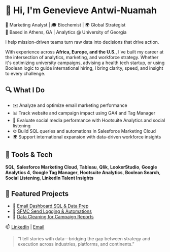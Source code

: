 # 👋 Hi, I'm Genevieve Antwi-Nuamah

🎯 Marketing Analyst | 🎓 Biochemist | 🌍 Global Strategist  
📍 Based in Athens, GA | Analytics @ University of Georgia


I help mission-driven teams turn raw data into decisions that drive action.


With experience across **Africa, Europe, and the U.S.**, I've built my career at the intersection of analytics, marketing, and workforce strategy. Whether it's optimizing university campaigns, advising a health tech startup, or using Boolean logic to guide international hiring, I bring clarity, speed, and insight to every challenge.


## 🔍 What I Do

- ✉️ Analyze and optimize email marketing performance  
- 📊 Track website and campaign impact using GA4 and Tag Manager  
- 📱 Evaluate social media performance with Hootsuite Analytics and social listening  
- ⚙️ Build SQL queries and automations in Salesforce Marketing Cloud  
- 🌍 Support international expansion with data-driven workforce insights



## 🧰 Tools & Tech

**SQL**, **Salesforce Marketing Cloud**, **Tableau**, **Qlik**,  **LookerStudio**,
**Google Analytics 4**, **Google Tag Manager**, **Hootsuite Analytics**, **Boolean Search**, **Social Listening**, **LinkedIn Talent Insights**



## 📌 Featured Projects

- 🔗 [Email Dashboard SQL & Data Prep](https://github.com/GenevieveAN/email-performance-dashboard)  
- 🔗 [SFMC Send Logging & Automations](https://github.com/GenevieveAN/sfmc-automation-examples)  
- 🔗 [Data Cleaning for Campaign Reports](https://github.com/GenevieveAN/data-cleaning-scripts)



📫 [LinkedIn](https://www.linkedin.com/in/genevieveantwi-nuamah) | [Email](mailto:genevieve@example.com)

> “I tell stories with data—bridging the gap between strategy and execution across industries, platforms, and continents.”

